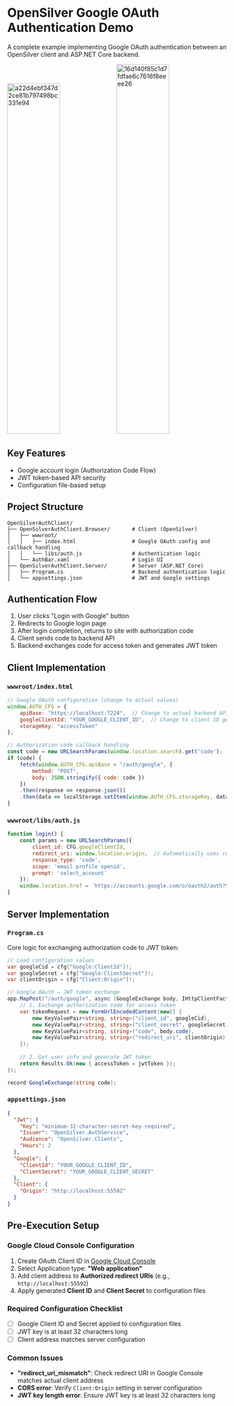 # OpenSilver Google OAuth Authentication Demo

A complete example implementing Google OAuth authentication between an OpenSilver client and ASP.NET Core backend.

<img width="49%" height="804" alt="a22d4ebf347d2ce81b797498bc331e94" src="https://github.com/user-attachments/assets/8900f555-e51b-451a-bd7a-b83009a52e59" />
<img width="49%" height="848" alt="16d140f85c1d7fdfae6c7616f8eeee26" src="https://github.com/user-attachments/assets/106b2605-3a56-42b8-a205-7822acecc26a" />


## Key Features
- Google account login (Authorization Code Flow)
- JWT token-based API security
- Configuration file-based setup

## Project Structure

```
OpenSilverAuthClient/
├── OpenSilverAuthClient.Browser/       # Client (OpenSilver)
│   ├── wwwroot/
│   │   ├── index.html                  # Google OAuth config and callback handling
│   │   └── libs/auth.js                # Authentication logic
│   └── AuthBar.xaml                    # Login UI
├── OpenSilverAuthClient.Server/        # Server (ASP.NET Core)
│   ├── Program.cs                      # Backend authentication logic
│   └── appsettings.json                # JWT and Google settings
```

## Authentication Flow

1. User clicks "Login with Google" button
2. Redirects to Google login page
3. After login completion, returns to site with authorization code
4. Client sends code to backend API
5. Backend exchanges code for access token and generates JWT token

## Client Implementation

### `wwwroot/index.html`
```javascript
// Google OAuth configuration (change to actual values)
window.AUTH_CFG = {
    apiBase: "https://localhost:7224",  // Change to actual backend API server address
    googleClientId: "YOUR_GOOGLE_CLIENT_ID",  // Change to client ID generated from Google Cloud Console
    storageKey: "accessToken"
};

// Authorization code callback handling
const code = new URLSearchParams(window.location.search).get('code');
if (code) {
    fetch(window.AUTH_CFG.apiBase + "/auth/google", {
        method: "POST",
        body: JSON.stringify({ code: code })
    })
    .then(response => response.json())
    .then(data => localStorage.setItem(window.AUTH_CFG.storageKey, data.accessToken));
}
```

### `wwwroot/libs/auth.js`
```javascript
function login() {
    const params = new URLSearchParams({
        client_id: CFG.googleClientId,
        redirect_uri: window.location.origin,  // Automatically uses current page origin
        response_type: 'code',
        scope: 'email profile openid',
        prompt: 'select_account'
    });
    window.location.href = `https://accounts.google.com/o/oauth2/auth?${params}`;
}
```

## Server Implementation

### `Program.cs`
Core logic for exchanging authorization code to JWT token:

```csharp
// Load configuration values
var googleCid = cfg["Google:ClientId"]!;
var googleSecret = cfg["Google:ClientSecret"]!;
var clientOrigin = cfg["Client:Origin"]!;

// Google OAuth → JWT token exchange
app.MapPost("/auth/google", async (GoogleExchange body, IHttpClientFactory httpClientFactory) => {
    // 1. Exchange authorization code for access token
    var tokenRequest = new FormUrlEncodedContent(new[] {
        new KeyValuePair<string, string>("client_id", googleCid),
        new KeyValuePair<string, string>("client_secret", googleSecret),
        new KeyValuePair<string, string>("code", body.code),
        new KeyValuePair<string, string>("redirect_uri", clientOrigin)
    });
    
    // 2. Get user info and generate JWT token
    return Results.Ok(new { accessToken = jwtToken });
});

record GoogleExchange(string code);
```

### `appsettings.json`
```json
{
  "Jwt": {
    "Key": "minimum-32-character-secret-key-required",
    "Issuer": "OpenSilver.AuthService",
    "Audience": "OpenSilver.Clients",
    "Hours": 2
  },
  "Google": {
    "ClientId": "YOUR_GOOGLE_CLIENT_ID",
    "ClientSecret": "YOUR_GOOGLE_CLIENT_SECRET"
  },
  "Client": {
    "Origin": "http://localhost:55592"
  }
}
```

## Pre-Execution Setup

### Google Cloud Console Configuration
1. Create OAuth Client ID in [Google Cloud Console](https://console.cloud.google.com)
2. Select Application type: **"Web application"**
3. Add client address to **Authorized redirect URIs** (e.g., `http://localhost:55592`)
4. Apply generated **Client ID** and **Client Secret** to configuration files

### Required Configuration Checklist
- [ ] Google Client ID and Secret applied to configuration files
- [ ] JWT key is at least 32 characters long
- [ ] Client address matches server configuration

### Common Issues
- **"redirect_uri_mismatch"**: Check redirect URI in Google Console matches actual client address
- **CORS error**: Verify `Client:Origin` setting in server configuration
- **JWT key length error**: Ensure JWT key is at least 32 characters long
